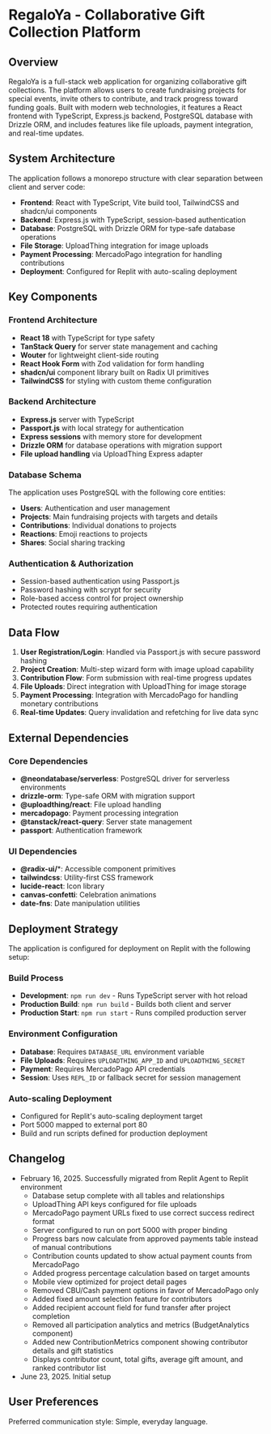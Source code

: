# RegaloYa - Collaborative Gift Collection Platform

## Overview

RegaloYa is a full-stack web application for organizing collaborative gift collections. The platform allows users to create fundraising projects for special events, invite others to contribute, and track progress toward funding goals. Built with modern web technologies, it features a React frontend with TypeScript, Express.js backend, PostgreSQL database with Drizzle ORM, and includes features like file uploads, payment integration, and real-time updates.

## System Architecture

The application follows a monorepo structure with clear separation between client and server code:

- **Frontend**: React with TypeScript, Vite build tool, TailwindCSS and shadcn/ui components
- **Backend**: Express.js with TypeScript, session-based authentication
- **Database**: PostgreSQL with Drizzle ORM for type-safe database operations
- **File Storage**: UploadThing integration for image uploads
- **Payment Processing**: MercadoPago integration for handling contributions
- **Deployment**: Configured for Replit with auto-scaling deployment

## Key Components

### Frontend Architecture
- **React 18** with TypeScript for type safety
- **TanStack Query** for server state management and caching
- **Wouter** for lightweight client-side routing
- **React Hook Form** with Zod validation for form handling
- **shadcn/ui** component library built on Radix UI primitives
- **TailwindCSS** for styling with custom theme configuration

### Backend Architecture
- **Express.js** server with TypeScript
- **Passport.js** with local strategy for authentication
- **Express sessions** with memory store for development
- **Drizzle ORM** for database operations with migration support
- **File upload handling** via UploadThing Express adapter

### Database Schema
The application uses PostgreSQL with the following core entities:
- **Users**: Authentication and user management
- **Projects**: Main fundraising projects with targets and details
- **Contributions**: Individual donations to projects
- **Reactions**: Emoji reactions to projects
- **Shares**: Social sharing tracking

### Authentication & Authorization
- Session-based authentication using Passport.js
- Password hashing with scrypt for security
- Role-based access control for project ownership
- Protected routes requiring authentication

## Data Flow

1. **User Registration/Login**: Handled via Passport.js with secure password hashing
2. **Project Creation**: Multi-step wizard form with image upload capability
3. **Contribution Flow**: Form submission with real-time progress updates
4. **File Uploads**: Direct integration with UploadThing for image storage
5. **Payment Processing**: Integration with MercadoPago for handling monetary contributions
6. **Real-time Updates**: Query invalidation and refetching for live data sync

## External Dependencies

### Core Dependencies
- **@neondatabase/serverless**: PostgreSQL driver for serverless environments
- **drizzle-orm**: Type-safe ORM with migration support
- **@uploadthing/react**: File upload handling
- **mercadopago**: Payment processing integration
- **@tanstack/react-query**: Server state management
- **passport**: Authentication framework

### UI Dependencies
- **@radix-ui/***: Accessible component primitives
- **tailwindcss**: Utility-first CSS framework
- **lucide-react**: Icon library
- **canvas-confetti**: Celebration animations
- **date-fns**: Date manipulation utilities

## Deployment Strategy

The application is configured for deployment on Replit with the following setup:

### Build Process
- **Development**: `npm run dev` - Runs TypeScript server with hot reload
- **Production Build**: `npm run build` - Builds both client and server
- **Production Start**: `npm run start` - Runs compiled production server

### Environment Configuration
- **Database**: Requires `DATABASE_URL` environment variable
- **File Uploads**: Requires `UPLOADTHING_APP_ID` and `UPLOADTHING_SECRET`
- **Payment**: Requires MercadoPago API credentials
- **Session**: Uses `REPL_ID` or fallback secret for session management

### Auto-scaling Deployment
- Configured for Replit's auto-scaling deployment target
- Port 5000 mapped to external port 80
- Build and run scripts defined for production deployment

## Changelog

- February 16, 2025. Successfully migrated from Replit Agent to Replit environment
  - Database setup complete with all tables and relationships
  - UploadThing API keys configured for file uploads
  - MercadoPago payment URLs fixed to use correct success redirect format
  - Server configured to run on port 5000 with proper binding
  - Progress bars now calculate from approved payments table instead of manual contributions
  - Contribution counts updated to show actual payment counts from MercadoPago
  - Added progress percentage calculation based on target amounts
  - Mobile view optimized for project detail pages
  - Removed CBU/Cash payment options in favor of MercadoPago only
  - Added fixed amount selection feature for contributors
  - Added recipient account field for fund transfer after project completion
  - Removed all participation analytics and metrics (BudgetAnalytics component)
  - Added new ContributionMetrics component showing contributor details and gift statistics
  - Displays contributor count, total gifts, average gift amount, and ranked contributor list
- June 23, 2025. Initial setup

## User Preferences

Preferred communication style: Simple, everyday language.